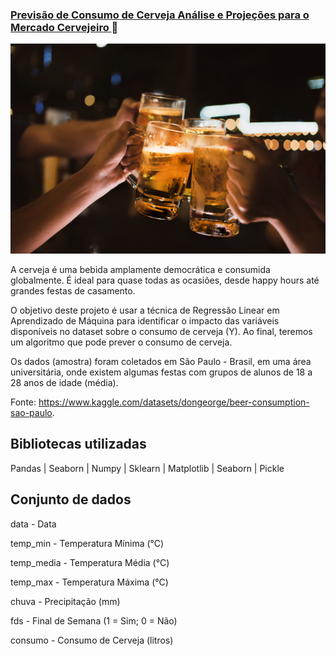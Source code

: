 ### [ Previsão de Consumo de Cerveja Análise e Projeções para o Mercado Cervejeiro ](https://github.com/Gabrieldevelopermax/Data-Science-Portfolio/blob/main/Projeto%202%20-%20Previs%C3%A3o%20de%20Consumo%20de%20Cerveja%20Analise%20e%20Projecoes%20para%20o%20Mercado%20Cervejeiro/Projeto/Previsao%20de%20Consumo%20de%20Cerveja%20Analise%20e%20Projecoes%20para%20o%20Mercado%20Cervejeiro.ipynb) :beer:

  

![Image header](../Fotos/consumo-de-cerveja.jpg)

  

A cerveja é uma bebida amplamente democrática e consumida globalmente. É ideal para quase todas as ocasiões, desde happy hours até grandes festas de casamento.

O objetivo deste projeto é usar a técnica de Regressão Linear em Aprendizado de Máquina para identificar o impacto das variáveis disponíveis no dataset sobre o consumo de cerveja (Y). Ao final, teremos um algoritmo que pode prever o consumo de cerveja.

Os dados (amostra) foram coletados em São Paulo - Brasil, em uma área universitária, onde existem algumas festas com grupos de alunos de 18 a 28 anos de idade (média).

Fonte: https://www.kaggle.com/datasets/dongeorge/beer-consumption-sao-paulo.

  

## Bibliotecas utilizadas

Pandas | Seaborn | Numpy | Sklearn | Matplotlib | Seaborn | Pickle

  

## Conjunto de dados

data - Data

temp_min - Temperatura Mínima (°C)

temp_media - Temperatura Média (°C)

temp_max - Temperatura Máxima (°C)

chuva - Precipitação (mm)

fds - Final de Semana (1 = Sim; 0 = Não)

consumo - Consumo de Cerveja (litros)
